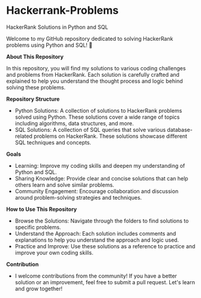 # Hackerrank-Problems
HackerRank Solutions in Python and SQL

Welcome to my GitHub repository dedicated to solving HackerRank problems using Python and SQL! 🚀

**About This Repository**

In this repository, you will find my solutions to various coding challenges and problems from HackerRank. Each solution is carefully crafted and explained to help you understand the thought process and logic behind solving these problems.

**Repository Structure**
- Python Solutions: A collection of solutions to HackerRank problems solved using Python. These solutions cover a wide range of topics including algorithms, data structures, and more.
- SQL Solutions: A collection of SQL queries that solve various database-related problems on HackerRank. These solutions showcase different SQL techniques and concepts.

**Goals**
- Learning: Improve my coding skills and deepen my understanding of Python and SQL.
- Sharing Knowledge: Provide clear and concise solutions that can help others learn and solve similar problems.
- Community Engagement: Encourage collaboration and discussion around problem-solving strategies and techniques.

**How to Use This Repository**
- Browse the Solutions: Navigate through the folders to find solutions to specific problems.
- Understand the Approach: Each solution includes comments and explanations to help you understand the approach and logic used.
- Practice and Improve: Use these solutions as a reference to practice and improve your own coding skills.

**Contribution**
- I welcome contributions from the community! If you have a better solution or an improvement, feel free to submit a pull request. Let's learn and grow together!

